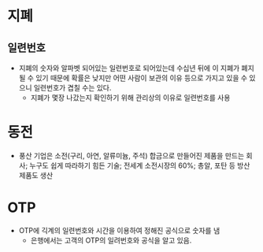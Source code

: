 # 지폐

## 일련번호
* 지폐의 숫자와 알파벳 되어있는 일련번호로 되어있는데 수십년 뒤에 이 지폐가 폐지될 수 있기 때문에 확률은 낮지만 어떤 사람이 보관의 이유 등으로 가지고 있을 수 있으니 일련번호가 겹칠 수는 있다. 
	* 지폐가 몇장 나갔는지 확인하기 위해 관리상의 이유로 일련번호를 사용

# 동전
* 풍산 기업은 소전(구리, 아연, 알류미늄, 주석) 합금으로 만들어진 제품을 만드는 회사; 누구도 쉽게 따라하기 힘든 기술; 전세계 소전시장의 60%; 총알, 포탄 등 방산제품도 생산

# OTP
* OTP에 긱계의 일련번호와 시간을 이용하여 정해진 공식으로 숫자를 냄
	* 은행에서는 고객의 OTP의 일려번호와 공식을 알고 있음.